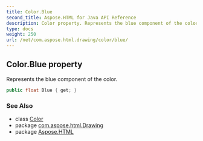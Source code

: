 ```yaml
---
title: Color.Blue
second_title: Aspose.HTML for Java API Reference
description: Color property. Represents the blue component of the color
type: docs
weight: 250
url: /net/com.aspose.html.drawing/color/blue/
---
```

## Color.Blue property

Represents the blue component of the color.

```java
public float Blue { get; }
```

### See Also

* class [Color](../)
* package [com.aspose.html.Drawing](../../color/)
* package [Aspose.HTML](../../../)
